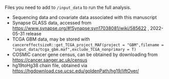 
Files you need to add to `/input_data` to run the full analysis. 


- Sequencing data and covariate data associated with this manuscript 
- Synapse GLASS data, accessed from  https://www.synapse.org/#!Synapse:syn17038081/wiki/585622 , 2022-05-31 release 
- TCGA GBM data, may be stored with `cancereffectsizeR::get_TCGA_project_MAF(project = "GBM",filename = "input_data/tcga_gbm.maf",exclude_TCGA_nonprimary = T)`
- COSMIC cancer gene census, can be obtained by downloading from https://cancer.sanger.ac.uk/census 
- hg19toHg38 chain file, obtained via https://hgdownload.cse.ucsc.edu/goldenPath/hg19/liftOver/ 